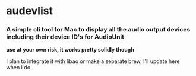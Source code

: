 audevlist
===

### A simple cli tool for Mac to display all the audio output devices including their device ID's for AudioUnit ###

**use at your own risk, it works pretty solidly though**

I plan to integrate it with libao or make a separate brew, I'll update here when I do.

